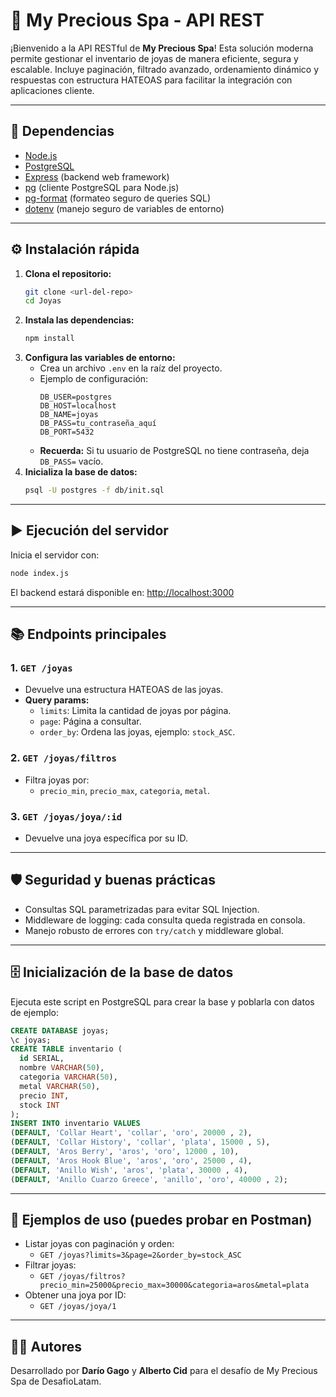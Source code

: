 # 💎 My Precious Spa - API REST

¡Bienvenido a la API RESTful de **My Precious Spa**! Esta solución moderna permite gestionar el inventario de joyas de manera eficiente, segura y escalable. Incluye paginación, filtrado avanzado, ordenamiento dinámico y respuestas con estructura HATEOAS para facilitar la integración con aplicaciones cliente.

---

## 🚀 Dependencias

- [Node.js](https://nodejs.org/)
- [PostgreSQL](https://www.postgresql.org/)
- [Express](https://expressjs.com/) (backend web framework)
- [pg](https://www.npmjs.com/package/pg) (cliente PostgreSQL para Node.js)
- [pg-format](https://www.npmjs.com/package/pg-format) (formateo seguro de queries SQL)
- [dotenv](https://www.npmjs.com/package/dotenv) (manejo seguro de variables de entorno)

---

## ⚙️ Instalación rápida

1. **Clona el repositorio:**
   ```bash
   git clone <url-del-repo>
   cd Joyas
   ```
2. **Instala las dependencias:**
   ```bash
   npm install
   ```
3. **Configura las variables de entorno:**
   - Crea un archivo `.env` en la raíz del proyecto.
   - Ejemplo de configuración:
     ```env
     DB_USER=postgres
     DB_HOST=localhost
     DB_NAME=joyas
     DB_PASS=tu_contraseña_aquí
     DB_PORT=5432
     ```
   - **Recuerda:** Si tu usuario de PostgreSQL no tiene contraseña, deja `DB_PASS=` vacío.
4. **Inicializa la base de datos:**
   ```bash
   psql -U postgres -f db/init.sql
   ```

---

## ▶️ Ejecución del servidor

Inicia el servidor con:
```bash
node index.js
```
El backend estará disponible en: [http://localhost:3000](http://localhost:3000)

---

## 📚 Endpoints principales

### 1. `GET /joyas`
- Devuelve una estructura HATEOAS de las joyas.
- **Query params:**
  - `limits`: Limita la cantidad de joyas por página.
  - `page`: Página a consultar.
  - `order_by`: Ordena las joyas, ejemplo: `stock_ASC`.

### 2. `GET /joyas/filtros`
- Filtra joyas por:
  - `precio_min`, `precio_max`, `categoria`, `metal`.

### 3. `GET /joyas/joya/:id`
- Devuelve una joya específica por su ID.

---

## 🛡️ Seguridad y buenas prácticas
- Consultas SQL parametrizadas para evitar SQL Injection.
- Middleware de logging: cada consulta queda registrada en consola.
- Manejo robusto de errores con `try/catch` y middleware global.

---

## 🗄️ Inicialización de la base de datos

Ejecuta este script en PostgreSQL para crear la base y poblarla con datos de ejemplo:

```sql
CREATE DATABASE joyas;
\c joyas;
CREATE TABLE inventario (
  id SERIAL,
  nombre VARCHAR(50),
  categoria VARCHAR(50),
  metal VARCHAR(50),
  precio INT,
  stock INT
);
INSERT INTO inventario VALUES
(DEFAULT, 'Collar Heart', 'collar', 'oro', 20000 , 2),
(DEFAULT, 'Collar History', 'collar', 'plata', 15000 , 5),
(DEFAULT, 'Aros Berry', 'aros', 'oro', 12000 , 10),
(DEFAULT, 'Aros Hook Blue', 'aros', 'oro', 25000 , 4),
(DEFAULT, 'Anillo Wish', 'aros', 'plata', 30000 , 4),
(DEFAULT, 'Anillo Cuarzo Greece', 'anillo', 'oro', 40000 , 2);
```

---

## 🧪 Ejemplos de uso (puedes probar en Postman)

- Listar joyas con paginación y orden:
  - `GET /joyas?limits=3&page=2&order_by=stock_ASC`
- Filtrar joyas:
  - `GET /joyas/filtros?precio_min=25000&precio_max=30000&categoria=aros&metal=plata`
- Obtener una joya por ID:
  - `GET /joyas/joya/1`

---

## 👨‍💻 Autores
Desarrollado por **Darío Gago** y **Alberto Cid** para el desafío de My Precious Spa de DesafioLatam.